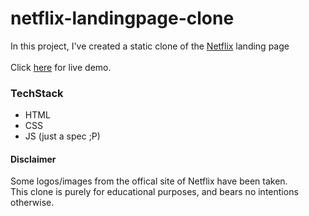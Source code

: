 # netflix-landingpage-clone

In this project, I've created a static clone of the [Netflix](https://www.netflix.com/) landing page 
<br />
<br />
Click [here](https://a1kill.github.io/netflix-landingpage-clone/) for live demo.

### TechStack

- HTML
- CSS
- JS (just a spec ;P)

#### Disclaimer

Some logos/images from the offical site of Netflix have been taken. 
<br />
This clone is purely for educational purposes, and bears no intentions otherwise.
